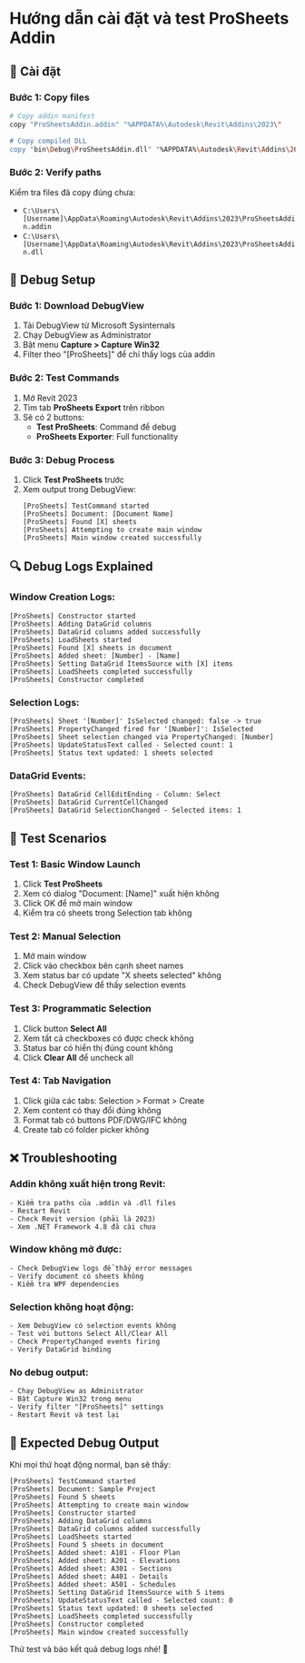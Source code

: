 # Hướng dẫn cài đặt và test ProSheets Addin

## 🔧 Cài đặt

### Bước 1: Copy files
```bash
# Copy addin manifest
copy "ProSheetsAddin.addin" "%APPDATA%\Autodesk\Revit\Addins\2023\"

# Copy compiled DLL  
copy "bin\Debug\ProSheetsAddin.dll" "%APPDATA%\Autodesk\Revit\Addins\2023\"
```

### Bước 2: Verify paths
Kiểm tra files đã copy đúng chưa:
- `C:\Users\[Username]\AppData\Roaming\Autodesk\Revit\Addins\2023\ProSheetsAddin.addin`
- `C:\Users\[Username]\AppData\Roaming\Autodesk\Revit\Addins\2023\ProSheetsAddin.dll`

## 🐛 Debug Setup

### Bước 1: Download DebugView
1. Tải DebugView từ Microsoft Sysinternals
2. Chạy DebugView as Administrator
3. Bật menu **Capture > Capture Win32**
4. Filter theo "[ProSheets]" để chỉ thấy logs của addin

### Bước 2: Test Commands
1. Mở Revit 2023
2. Tìm tab **ProSheets Export** trên ribbon
3. Sẽ có 2 buttons:
   - **Test ProSheets**: Command để debug
   - **ProSheets Exporter**: Full functionality

### Bước 3: Debug Process
1. Click **Test ProSheets** trước
2. Xem output trong DebugView:
   ```
   [ProSheets] TestCommand started  
   [ProSheets] Document: [Document Name]
   [ProSheets] Found [X] sheets
   [ProSheets] Attempting to create main window
   [ProSheets] Main window created successfully
   ```

## 🔍 Debug Logs Explained

### Window Creation Logs:
```
[ProSheets] Constructor started
[ProSheets] Adding DataGrid columns  
[ProSheets] DataGrid columns added successfully
[ProSheets] LoadSheets started
[ProSheets] Found [X] sheets in document
[ProSheets] Added sheet: [Number] - [Name]
[ProSheets] Setting DataGrid ItemsSource with [X] items
[ProSheets] LoadSheets completed successfully
[ProSheets] Constructor completed
```

### Selection Logs:
```
[ProSheets] Sheet '[Number]' IsSelected changed: false -> true
[ProSheets] PropertyChanged fired for '[Number]': IsSelected  
[ProSheets] Sheet selection changed via PropertyChanged: [Number]
[ProSheets] UpdateStatusText called - Selected count: 1
[ProSheets] Status text updated: 1 sheets selected
```

### DataGrid Events:
```
[ProSheets] DataGrid CellEditEnding - Column: Select
[ProSheets] DataGrid CurrentCellChanged
[ProSheets] DataGrid SelectionChanged - Selected items: 1
```

## 🧪 Test Scenarios

### Test 1: Basic Window Launch
1. Click **Test ProSheets**
2. Xem có dialog "Document: [Name]" xuất hiện không
3. Click OK để mở main window
4. Kiểm tra có sheets trong Selection tab không

### Test 2: Manual Selection
1. Mở main window
2. Click vào checkbox bên cạnh sheet names
3. Xem status bar có update "X sheets selected" không
4. Check DebugView để thấy selection events

### Test 3: Programmatic Selection  
1. Click button **Select All**
2. Xem tất cả checkboxes có được check không
3. Status bar có hiển thị đúng count không
4. Click **Clear All** để uncheck all

### Test 4: Tab Navigation
1. Click giữa các tabs: Selection > Format > Create
2. Xem content có thay đổi đúng không
3. Format tab có buttons PDF/DWG/IFC không
4. Create tab có folder picker không

## ❌ Troubleshooting

### Addin không xuất hiện trong Revit:
```
- Kiểm tra paths của .addin và .dll files
- Restart Revit
- Check Revit version (phải là 2023)
- Xem .NET Framework 4.8 đã cài chưa
```

### Window không mở được:
```  
- Check DebugView logs để thấy error messages
- Verify document có sheets không
- Kiểm tra WPF dependencies
```

### Selection không hoạt động:
```
- Xem DebugView có selection events không
- Test với buttons Select All/Clear All
- Check PropertyChanged events firing
- Verify DataGrid binding
```

### No debug output:
```
- Chạy DebugView as Administrator  
- Bật Capture Win32 trong menu
- Verify filter "[ProSheets]" settings
- Restart Revit và test lại
```

## 📝 Expected Debug Output

Khi mọi thứ hoạt động normal, bạn sẽ thấy:

```
[ProSheets] TestCommand started
[ProSheets] Document: Sample Project
[ProSheets] Found 5 sheets
[ProSheets] Attempting to create main window
[ProSheets] Constructor started
[ProSheets] Adding DataGrid columns
[ProSheets] DataGrid columns added successfully
[ProSheets] LoadSheets started
[ProSheets] Found 5 sheets in document  
[ProSheets] Added sheet: A101 - Floor Plan
[ProSheets] Added sheet: A201 - Elevations
[ProSheets] Added sheet: A301 - Sections
[ProSheets] Added sheet: A401 - Details
[ProSheets] Added sheet: A501 - Schedules
[ProSheets] Setting DataGrid ItemsSource with 5 items
[ProSheets] UpdateStatusText called - Selected count: 0
[ProSheets] Status text updated: 0 sheets selected
[ProSheets] LoadSheets completed successfully
[ProSheets] Constructor completed
[ProSheets] Main window created successfully
```

Thử test và báo kết quả debug logs nhé! 🚀